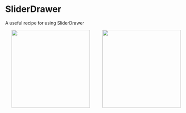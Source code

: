 # SliderDrawer

A useful recipe for using SliderDrawer

<div style="display:flex;">
<img width=250 hspace=20 src="https://github.com/smartface/SliderDrawerRecipe/blob/master/SliderDrawer1.gif">
<img width=250 hspace=20 src="https://github.com/smartface/SliderDrawerRecipe/blob/master/SliderDrawer2.gif">
</div>
